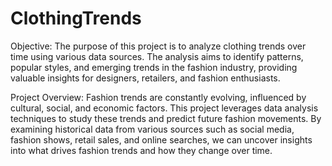 # ClothingTrends
Objective: 
The purpose of this project is to analyze clothing trends over time using various data sources. The analysis aims to identify patterns, popular styles, and emerging trends in the fashion industry, providing valuable insights for designers, retailers, and fashion enthusiasts.

Project Overview: 
Fashion trends are constantly evolving, influenced by cultural, social, and economic factors. This project leverages data analysis techniques to study these trends and predict future fashion movements. By examining historical data from various sources such as social media, fashion shows, retail sales, and online searches, we can uncover insights into what drives fashion trends and how they change over time.

